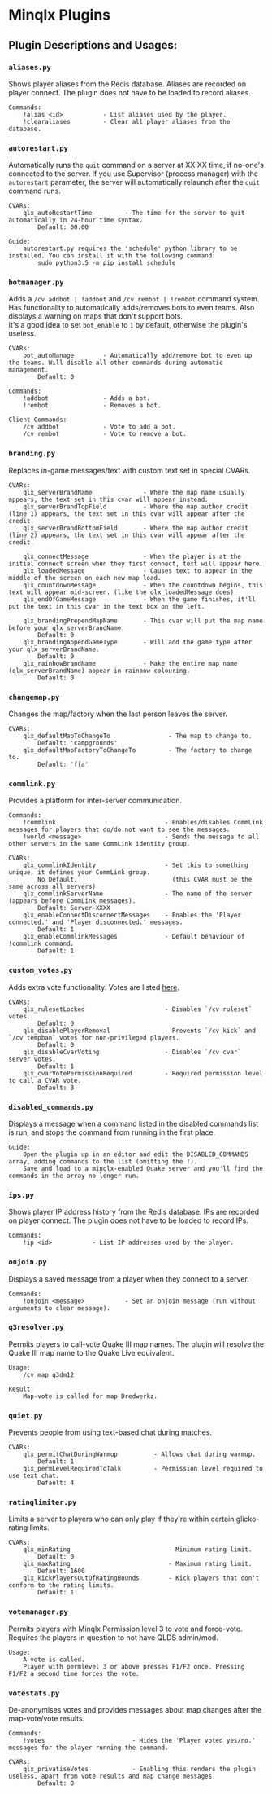 # Minqlx Plugins
## Plugin Descriptions and Usages:


### `aliases.py`
Shows player aliases from the Redis database. Aliases are recorded on player connect. The plugin does not have to be loaded to record aliases.
```
Commands:
    !alias <id>           - List aliases used by the player.
    !clearaliases         - Clear all player aliases from the database.
```

### `autorestart.py`
Automatically runs the `quit` command on a server at XX:XX time, if no-one's connected to the server.
If you use Supervisor (process manager) with the `autorestart` parameter, the server will automatically relaunch after the `quit` command runs.
```
CVARs:
    qlx_autoRestartTime         - The time for the server to quit automatically in 24-hour time syntax.
        Default: 00:00

Guide:
    autorestart.py requires the 'schedule' python library to be installed. You can install it with the following command:
        sudo python3.5 -m pip install schedule
```

### `botmanager.py`
Adds a `/cv addbot | !addbot` and `/cv rembot | !rembot` command system. Has functionality to automatically adds/removes bots to even teams. Also displays a warning on maps that don't support bots.  
It's a good idea to set `bot_enable` to `1` by default, otherwise the plugin's useless.
```
CVARs:
    bot_autoManage        - Automatically add/remove bot to even up the teams. Will disable all other commands during automatic management.
        Default: 0

Commands:
    !addbot               - Adds a bot.
    !rembot               - Removes a bot.

Client Commands:
    /cv addbot            - Vote to add a bot.
    /cv rembot            - Vote to remove a bot.
```

### `branding.py`
Replaces in-game messages/text with custom text set in special CVARs.
```
CVARs:
    qlx_serverBrandName              - Where the map name usually appears, the text set in this cvar will appear instead.
    qlx_serverBrandTopField          - Where the map author credit (line 1) appears, the text set in this cvar will appear after the credit.
    qlx_serverBrandBottomField       - Where the map author credit (line 2) appears, the text set in this cvar will appear after the credit.

    qlx_connectMessage               - When the player is at the initial connect screen when they first connect, text will appear here.
    qlx_loadedMessage                - Causes text to appear in the middle of the screen on each new map load.
    qlx_countdownMessage             - When the countdown begins, this text will appear mid-screen. (like the qlx_loadedMessage does)
    qlx_endOfGameMessage             - When the game finishes, it'll put the text in this cvar in the text box on the left.

    qlx_brandingPrependMapName       - This cvar will put the map name before your qlx_serverBrandName.                     
        Default: 0
    qlx_brandingAppendGameType       - Will add the game type after your qlx_serverBrandName.                               
        Default: 0
    qlx_rainbowBrandName             - Make the entire map name (qlx_serverBrandName) appear in rainbow colouring.          
        Default: 0
```

### `changemap.py`
Changes the map/factory when the last person leaves the server.
```
CVARs:
    qlx_defaultMapToChangeTo                - The map to change to.
        Default: 'campgrounds'
    qlx_defaultMapFactoryToChangeTo         - The factory to change to.
        Default: 'ffa'
```

### `commlink.py`
Provides a platform for inter-server communication.
```
Commands:
    !commlink                              - Enables/disables CommLink messages for players that do/do not want to see the messages.
    !world <message>                       - Sends the message to all other servers in the same CommLink identity group.

CVARs:
    qlx_commlinkIdentity                   - Set this to something unique, it defines your CommLink group.
        No Default.                          (this CVAR must be the same across all servers)
    qlx_commlinkServerName                 - The name of the server (appears before CommLink messages).
        Default: Server-XXXX
    qlx_enableConnectDisconnectMessages    - Enables the 'Player connected.' and 'Player disconnected.' messages.
        Default: 1
    qlx_enableCommlinkMessages             - Default behaviour of !commlink command.
        Default: 1
```

### `custom_votes.py`
Adds extra vote functionality.
Votes are listed [here](http://tomtecsolutions.com.au/thepurgery/index.php?title=Special_votes).
```
CVARs:
    qlx_rulesetLocked                      - Disables `/cv ruleset` votes.
        Default: 0
    qlx_disablePlayerRemoval               - Prevents `/cv kick` and `/cv tempban` votes for non-privileged players.
        Default: 0
    qlx_disableCvarVoting                  - Disables `/cv cvar` server votes.
        Default: 1
    qlx_cvarVotePermissionRequired         - Required permission level to call a CVAR vote.
        Default: 3
```

### `disabled_commands.py`
Displays a message when a command listed in the disabled commands list is run, and stops the command from running in the first place.
```
Guide:
    Open the plugin up in an editor and edit the DISABLED_COMMANDS array, adding commands to the list (omitting the !).
    Save and load to a minqlx-enabled Quake server and you'll find the commands in the array no longer run.
```

### `ips.py`
Shows player IP address history from the Redis database. IPs are recorded on player connect. The plugin does not have to be loaded to record IPs.
```
Commands:
    !ip <id>           - List IP addresses used by the player.
```

### `onjoin.py`
Displays a saved message from a player when they connect to a server.
```
Commands:
    !onjoin <message>           - Set an onjoin message (run without arguments to clear message).
```

### `q3resolver.py`
Permits players to call-vote Quake III map names.
The plugin will resolve the Quake III map name to the Quake Live equivalent.
```
Usage:
    /cv map q3dm12

Result:
    Map-vote is called for map Dredwerkz.
```

### `quiet.py`
Prevents people from using text-based chat during matches.
```
CVARs:
    qlx_permitChatDuringWarmup          - Allows chat during warmup.
        Default: 1
    qlx_permLevelRequiredToTalk         - Permission level required to use text chat.
        Default: 4
```

### `ratinglimiter.py`
Limits a server to players who can only play if they're within certain glicko-rating limits.
```
CVARs:
    qlx_minRating                           - Minimum rating limit.
        Default: 0
    qlx_maxRating                           - Maximum rating limit.
        Default: 1600
    qlx_kickPlayersOutOfRatingBounds        - Kick players that don't conform to the rating limits.
        Default: 1
```

### `votemanager.py`
Permits players with Minqlx Permission level 3 to vote and force-vote.
Requires the players in question to not have QLDS admin/mod.
```
Usage:
    A vote is called.
    Player with permlevel 3 or above presses F1/F2 once. Pressing F1/F2 a second time forces the vote.
```

### `votestats.py`
De-anonymises votes and provides messages about map changes after the map-vote/vote results.
```
Commands:
    !votes                        - Hides the 'Player voted yes/no.' messages for the player running the command.

CVARs:
    qlx_privatiseVotes            - Enabling this renders the plugin useless, apart from vote results and map change messages.
        Default: 0
```
